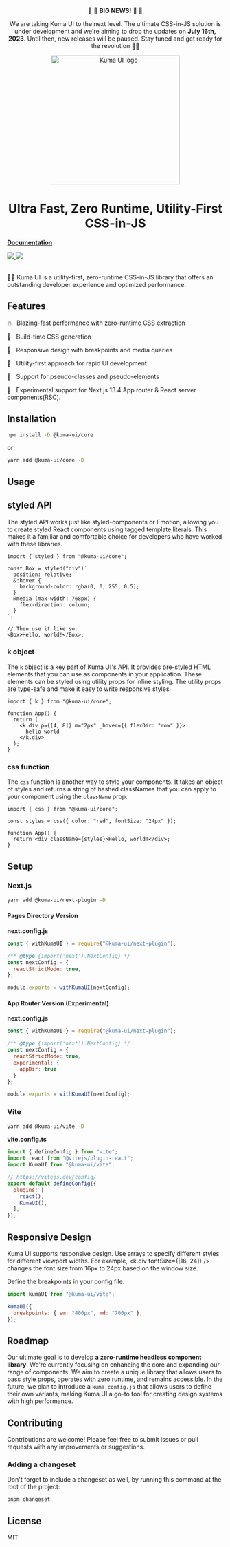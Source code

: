 <div align="center">

  :construction: :rotating_light: **BIG NEWS!** :rotating_light: :construction:

  We are taking Kuma UI to the next level. The ultimate CSS-in-JS solution is under development and we're aiming to drop the updates on **July 16th, 2023**. Until then, new releases will be paused. Stay tuned and get ready for the revolution 🐻‍❄️

  <img src="https://raw.githubusercontent.com/poteboy/kuma-ui/main/media/logo.webp" alt="Kuma UI logo" width="300" />
</div>

<h1 align='center'>Ultra Fast, Zero Runtime, Utility-First CSS-in-JS</h1>

**[Documentation](https://kuma-ui.com)**

 <div>
    <a href='https://www.npmjs.com/package/@kuma-ui/core'>
      <img src='https://img.shields.io/npm/v/@kuma-ui/core'>
    </a>
    <a href='https://bundlephobia.com/package/@kuma-ui/core'>
      <img src='https://img.shields.io/bundlephobia/minzip/@kuma-ui/core'>
    </a>
  </div>
  <br />
</div>

🐻‍❄️ Kuma UI is a utility-first, zero-runtime CSS-in-JS library that offers an outstanding developer experience and optimized performance.

## Features

🔥 &nbsp; Blazing-fast performance with zero-runtime CSS extraction

🦄 &nbsp; Build-time CSS generation

🌳 &nbsp; Responsive design with breakpoints and media queries

🎨 &nbsp; Utility-first approach for rapid UI development

👋 &nbsp; Support for pseudo-classes and pseudo-elements

🔬 &nbsp; Experimental support for Next.js 13.4 App router & React server components(RSC).

## Installation

```sh
npm install -D @kuma-ui/core
```

or

```sh
yarn add @kuma-ui/core -D
```

## Usage

## styled API

The styled API works just like styled-components or Emotion, allowing you to create styled React components using tagged template literals. This makes it a familiar and comfortable choice for developers who have worked with these libraries.

```tsx
import { styled } from "@kuma-ui/core";

const Box = styled("div")`
  position: relative;
  &:hover {
    background-color: rgba(0, 0, 255, 0.5);
  }
  @media (max-width: 768px) {
    flex-direction: column;
  }
`;

// Then use it like so:
<Box>Hello, world!</Box>;
```

### k object

The `k` object is a key part of Kuma UI's API. It provides pre-styled HTML elements that you can use as components in your application. These elements can be styled using utility props for inline styling. The utility props are type-safe and make it easy to write responsive styles.

```tsx
import { k } from "@kuma-ui/core";

function App() {
  return (
    <k.div p={[4, 8]} m="2px" _hover={{ flexDir: "row" }}>
      hello world
    </k.div>
  );
}
```

### css function

The `css` function is another way to style your components. It takes an object of styles and returns a string of hashed classNames that you can apply to your component using the `className` prop.

```tsx
import { css } from "@kuma-ui/core";

const styles = css({ color: "red", fontSize: "24px" });

function App() {
  return <div className={styles}>Hello, world!</div>;
}
```

## Setup

### Next.js

```sh
yarn add @kuma-ui/next-plugin -D
```

#### Pages Directory Version

**next.config.js**

```js
const { withKumaUI } = require("@kuma-ui/next-plugin");

/** @type {import('next').NextConfig} */
const nextConfig = {
  reactStrictMode: true,
};

module.exports = withKumaUI(nextConfig);
```

#### App Router Version (Experimental)

**next.config.js**

```js
const { withKumaUI } = require("@kuma-ui/next-plugin");

/** @type {import('next').NextConfig} */
const nextConfig = {
  reactStrictMode: true,
  experimental: {
    appDir: true
  }
};

module.exports = withKumaUI(nextConfig);
```

### Vite

```sh
yarn add @kuma-ui/vite -D
```

**vite.config.ts**

```js
import { defineConfig } from "vite";
import react from "@vitejs/plugin-react";
import KumaUI from "@kuma-ui/vite";

// https://vitejs.dev/config/
export default defineConfig({
  plugins: [
    react(),
    KumaUI(),
  ],
});
```

## Responsive Design

Kuma UI supports responsive design. Use arrays to specify different styles for different viewport widths. For example, <k.div fontSize={[16, 24]} /> changes the font size from 16px to 24px based on the window size.

Define the breakpoints in your config file:
```js
import kumaUI from "@kuma-ui/vite";

kumaUI({
  breakpoints: { sm: "400px", md: "700px" },
});
```

## Roadmap

Our ultimate goal is to develop **a zero-runtime headless component library**. We're currently focusing on enhancing the core and expanding our range of components. We aim to create a unique library that allows users to pass style props, operates with zero runtime, and remains accessible. In the future, we plan to introduce a `kuma.config.js` that allows users to define their own variants, making Kuma UI a go-to tool for creating design systems with high performance.


## Contributing
Contributions are welcome! Please feel free to submit issues or pull requests with any improvements or suggestions.

### Adding a changeset
Don't forget to include a changeset as well, by running this command at the root of the project:

```sh
pnpm changeset
```

## License
MIT
